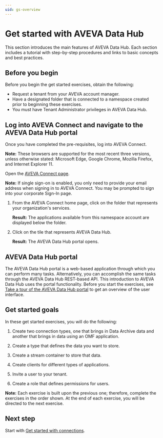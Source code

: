 ```yaml
---
uid: gs-overview
---
```


# Get started with AVEVA Data Hub

This section introduces the main features of AVEVA Data Hub. Each section includes a tutorial with step-by-step procedures and links to basic concepts and best practices.

## Before you begin

Before you begin the get started exercises, obtain the following:

- Request a tenant from your AVEVA account manager.
- Have a designated folder that is connected to a namespace created prior to beginning these exercises. 
- You must have Tenant Administrator privileges in AVEVA Data Hub. 

## Log into AVEVA Connect and navigate to the AVEVA Data Hub portal

Once you have completed the pre-requisites, log into AVEVA Connect.

**Note:** These browsers are supported for the most recent three versions, unless otherwise stated: Microsoft Edge, Google Chrome, Mozilla Firefox, and Internet Explorer 11. 

Open the [AVEVA Connect page](https://connect.aveva.com/). 

   **Note:** If single sign-on is enabled, you only need to provide your email address when signing in to AVEVA Connect. You may be prompted to sign into your corporate Sign-In page.

1. From the AVEVA Connect home page, click on the folder that represents your organization's services.
   
   **Result:** The applications available from this namespace account are displayed below the folder. 
     
1. Click on the tile that represents AVEVA Data Hub.

   **Result:** The AVEVA Data Hub portal opens.

## AVEVA Data Hub portal

The AVEVA Data Hub portal is a web-based application through which you can perform many tasks. Alternatively, you can accomplish the same tasks through the AVEVA Data Hub REST-based API. This introduction to AVEVA Data Hub uses the portal functionality. Before you start the exercises, see [Take a tour of the AVEVA Data Hub portal](xref:introPortalInterface) to get an overview of the user interface.

## Get started goals

In these get started exercises, you will do the following:

1. Create two connection types, one that brings in Data Archive data and another that brings in data using an OMF application.

1. Create a type that defines the data you want to store.

1. Create a stream container to store that data.

1. Create clients for different types of applications.

1. Invite a user to your tenant.

1. Create a role that defines permissions for users.

**Note:** Each exercise is built upon the previous one; therefore, complete the exercises in the order shown. At the end of each exercise, you will be directed to the next exercise.  

## Next step

Start with [Get started with connections](xref:gsConnections).
